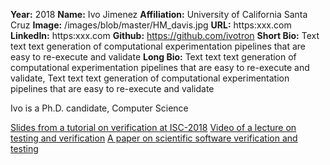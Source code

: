 **Year:** 2018
**Name:** Ivo Jimenez
**Affiliation:** University of California Santa Cruz
**Image:** /images/blob/master/HM_davis.jpg
**URL:** https:xxx.com
**LinkedIn:** https:xxx.com
**Github:** https://github.com/ivotron
**Short Bio:** Text text text generation of computational experimentation pipelines that are easy to re-execute and validate
**Long Bio:** Text text text generation of computational experimentation pipelines that are easy to re-execute and validate, Text text text generation of computational experimentation pipelines that are easy to re-execute and validate

Ivo is a Ph.D. candidate, Computer Science

<a href="https://figshare.com/articles/Testing_of_HPC_Scientific_Software-_Part_1/6453017" class="link-row">Slides from a tutorial on verification at ISC-2018</a>
<a href="https://www.youtube.com/watch?v=c3bXqkBgxuI&index=6&list=PLGj2a3KTwhRaRHLBOsXfw_SegaYiDlgiw" class="link-row">Video of a lecture on testing and verification</a>
<a href="https://onlinelibrary.wiley.com/doi/abs/10.1002/spe.2220" class="link-row">A paper on scientific software verification and testing</a>
